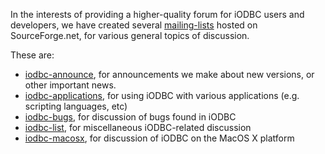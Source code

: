 <div id="content" class="topic-text" data-wv="http://www.openlinksw.com/Virtuoso/WikiV/" data-vi="http://www.openlinksw.com/virtuoso/xslt/" data-ie="http://www.openlinksw.com/Virtuoso/InclEng/" data-fn2="http://www.w3.org/2004/07/xpath-functions" data-xmlns="http://www.w3.org/1999/xhtml">

In the interests of providing a higher-quality forum for iODBC users and
developers, we have created several
[mailing-lists](http://sourceforge.net/mail/?group_id=90493) hosted on
SourceForge.net, for various general topics of discussion.

These are:

  - [iodbc-announce](http://lists.sourceforge.net/lists/listinfo/iodbc-announce),
    for announcements we make about new versions, or other important
    news.
  - [iodbc-applications](http://lists.sourceforge.net/lists/listinfo/iodbc-applications),
    for using iODBC with various applications (e.g. scripting languages,
    etc)
  - [iodbc-bugs](http://lists.sourceforge.net/lists/listinfo/iodbc-bugs),
    for discussion of bugs found in iODBC
  - [iodbc-list](http://lists.sourceforge.net/lists/listinfo/iodbc-list),
    for miscellaneous iODBC-related discussion
  - [iodbc-macosx](http://lists.sourceforge.net/lists/listinfo/iodbc-macosx),
    for discussion of iODBC on the MacOS X platform

</div>
